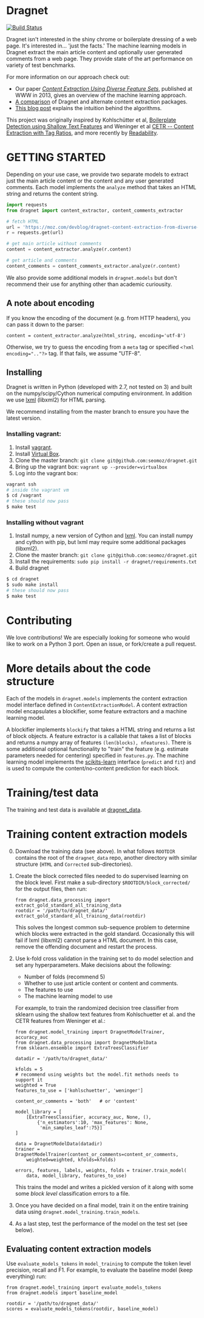 
Dragnet
=====================================

[![Build Status](https://api.travis-ci.org/seomoz/dragnet.png)](https://api.travis-ci.org/seomoz/dragnet.png)

Dragnet isn't interested in the shiny chrome or boilerplate dressing of a 
web page. It's interested in... 'just the facts.'  The machine learning
models in Dragnet extract the main article content and optionally
user generated comments from a web page.  They provide state
of the art performance on variety of test benchmarks.

For more information on our approach check out:

* Our paper [<i>Content Extraction Using Diverse Feature Sets</i>](dragnet_www2013.pdf?raw=true), published
at WWW in 2013, gives an overview of the machine learning approach.
* [A comparison](https://moz.com/devblog/benchmarking-python-content-extraction-algorithms-dragnet-readability-goose-and-eatiht/) of Dragnet and alternate content extraction packages.
* [This blog post](https://moz.com/devblog/dragnet-content-extraction-from-diverse-feature-sets/) explains the intuition behind the algorithms.

This project was originally inspired by 
Kohlschütter et al, [Boilerplate Detection using Shallow Text Features](http://www.l3s.de/~kohlschuetter/publications/wsdm187-kohlschuetter.pdf) and 
Weninger et al [CETR -- Content Extraction with Tag Ratios](http://web.engr.illinois.edu/~weninge1/cetr/), and more recently by [Readability](https://github.com/buriy/python-readability).

# GETTING STARTED

Depending on your use case, we provide two separate models to extract
just the main article content or the content and any user generated
comments.  Each model implements the `analyze` method that
takes an HTML string and returns the content string.

```python
import requests
from dragnet import content_extractor, content_comments_extractor

# fetch HTML
url = 'https://moz.com/devblog/dragnet-content-extraction-from-diverse-feature-sets/'
r = requests.get(url)

# get main article without comments
content = content_extractor.analyze(r.content)

# get article and comments
content_comments = content_comments_extractor.analyze(r.content)
```

We also provide some additional models in `dragnet.models` but
don't recommend their use for anything other than academic curiousity.

## A note about encoding

If you know the encoding of the document (e.g. from HTTP headers),
you can pass it down to the parser:

    content = content_extractor.analyze(html_string, encoding='utf-8')

Otherwise, we try to guess the encoding from a `meta` tag or specified
`<?xml encoding=".."?>` tag.  If that fails, we assume "UTF-8".

## Installing

Dragnet is written in Python (developed with 2.7, not tested on 3)
and built on the numpy/scipy/Cython numerical computing environment.
In addition we use <a href="http://lxml.de/">lxml</a> (libxml2)
for HTML parsing.

We recommend installing from the master branch to ensure you have the latest
version.

### Installing vagrant:

1. Install [vagrant](https://www.vagrantup.com/downloads.html).
2. Install [Virtual Box](https://www.virtualbox.org/wiki/Downloads).
3. Clone the master branch: `git clone git@github.com:seomoz/dragnet.git`
4. Bring up the vagrant box: `vagrant up --provider=virtualbox`
5. Log into the vagrant box:

```bash
vagrant ssh
# inside the vagrant vm
$ cd /vagrant
# these should now pass
$ make test
```

### Installing without vagrant

1.  Install numpy, a new version of Cython and [lxml](http://lxml.de/installation.html).  You can install numpy and cython with pip, but lxml may require some
additional packages (libxml2).
2.  Clone the master branch: `git clone git@github.com:seomoz/dragnet.git`
3.  Install the requirements: `sudo pip install -r dragnet/requirements.txt`
4.  Build dragnet

```bash
$ cd dragnet
$ sudo make install
# these should now pass
$ make test
```

# Contributing

We love contributions!  We are especially looking for someone who would
like to work on a Python 3 port.  Open an issue, or fork/create a pull
request.

# More details about the code structure

Each of the models in `dragnet.models` implements the
content extraction model interface defined in `ContentExtractionModel`.
A content extraction model encapsulates a blockifier, some feature
extractors and a machine learning model.

A blockifier implements `blockify` that takes a HTML string and returns a list
of block objects.  A feature extractor is a callable that takes a list
of blocks and returns a numpy array of features `(len(blocks), nfeatures)`.
There is some additional optional functionality
to "train" the feature (e.g. estimate parameters needed for centering)
specified in `features.py`.  The machine learning model implements
the [scikits-learn](http://scikit-learn.org/stable/) interface (`predict` and `fit`) and is used to compute
the content/no-content prediction for each block.

# Training/test data

The training and test data is available at [dragnet_data](https://github.com/seomoz/dragnet_data).

# Training content extraction models

0.  Download the training data (see above).  In what follows `ROOTDIR` contains
the root of the `dragnet_data` repo, another directory with similar
structure (`HTML` and `Corrected` sub-directories).
1.  Create the block corrected files needed to do supervised learning on the block level.
First make a sub-directory `$ROOTDIR/block_corrected/` for the output files, then run:

        from dragnet.data_processing import extract_gold_standard_all_training_data
        rootdir = '/path/to/dragnet_data/'
        extract_gold_standard_all_training_data(rootdir)

    This solves the longest common sub-sequence problem to determine
    which blocks were extracted in the gold standard.
    Occasionally this will fail if lxml (libxml2) cannot parse
    a HTML document.  In this case, remove the offending document and restart the process.
2.  Use k-fold cross validation in the training set to do model selection
    and set any hyperparameters.  Make decisions about the following:

    * Number of folds (recommend 5)
    * Whether to use just article content or content and comments.
    * The features to use
    * The machine learning model to use

    For example, to train the randomized decision tree classifier from
    sklearn using the shallow text features from Kohlschuetter et al.
    and the CETR features from Weninger et al.:

        from dragnet.model_training import DragnetModelTrainer, accuracy_auc
        from dragnet.data_processing import DragnetModelData
        from sklearn.ensemble import ExtraTreesClassifier

        datadir = '/path/to/dragnet_data/'

        kfolds = 5
        # recommend using weights but the model.fit methods needs to support it
        weighted = True
        features_to_use = ['kohlschuetter', 'weninger']

        content_or_comments = 'both'   # or 'content'

        model_library = [
            [ExtraTreesClassifier, accuracy_auc, None, (),
                {'n_estimators':10, 'max_features': None,
                 'min_samples_leaf':75}]
        ]

        data = DragnetModelData(datadir)
        trainer = DragnetModelTrainer(content_or_comments=content_or_comments,
            weighted=weighted, kfolds=kfolds)

        errors, features, labels, weights, folds = trainer.train_model(
            data, model_library, features_to_use)

    This trains the model and writes a pickled version of it along with some
    some *block level* classification errors to a file.
3.  Once you have decided on a final model, train it on the entire training
data using `dragnet.model_training.train_models`.
4.  As a last step, test the performance of the model on the test set (see
below).

## Evaluating content extraction models

Use `evaluate_models_tokens` in `model_training` to compute the token level
precision, recall and F1.  For example,
to evaluate the baseline model (keep everything) run:

    from dragnet.model_training import evaluate_models_tokens
    from dragnet.models import baseline_model

    rootdir = '/path/to/dragnet_data/'
    scores = evaluate_models_tokens(rootdir, baseline_model)

